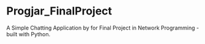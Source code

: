 # Progjar_FinalProject
A Simple Chatting Application by for Final Project in Network Programming - built with Python. 
